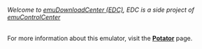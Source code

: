 ###### Welcome to [emuDownloadCenter (EDC)](https://github.com/PhoenixInteractiveNL/emuDownloadCenter/wiki/), EDC is a side project of [emuControlCenter](https://github.com/PhoenixInteractiveNL/emuControlCenter/wiki/)

For more information about this emulator, visit the [**Potator**](https://github.com/PhoenixInteractiveNL/emuDownloadCenter/wiki/Emulator-potator#menu) page.
